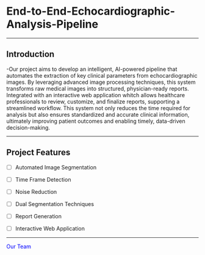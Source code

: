 # End-to-End-Echocardiographic-Analysis-Pipeline
***

## Introduction 
-Our project aims to develop an intelligent, AI-powered pipeline that automates the extraction of key clinical parameters from echocardiographic images. By leveraging advanced image processing techniques, this system transforms raw medical images into structured, physician-ready reports.
Integrated with an interactive web application whitch  allows healthcare professionals to review, customize, and finalize reports, supporting a streamlined workflow. This system not only reduces the time required for analysis but also ensures standardized and accurate clinical information, ultimately improving patient outcomes and enabling timely, data-driven decision-making.


___


## Project Features

- [ ] Automated Image Segmentation
- [ ] Time Frame Detection
- [ ] Noise Reduction
- [ ] Dual Segmentation Techniques
- [ ] Report Generation 
- [ ] Interactive Web Application


***

<span style="color: blue;">Our Team</span>











